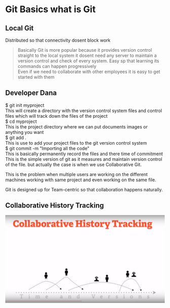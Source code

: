 # Git Basics what is Git 

## Local Git
Distributed so that connectivity dosent block work  
> Basically Git is more popular because it provides version control straight to the local system it dosent need any server to maintain a version control and check of every system.
Easy sp that learning its commands can happen progressively  
> Even if we need to collaborate with other employees it is easy to get started with them

## Developer Dana
$ git init myproject  
This will create a directory with the version control system files and control files which will track down the files of the project  
$ cd myproject  
This is the project directory where we can put documents images or anything you want  
$ git add .  
This is use to add your project files to the git version control system  
$ git commit -m "Importing all the code"  
This is basically permanently record the files and there time of commitment  
This is the simple version of git as it measures and maintain version control of the file. but actually the case is when we use Collaborative Git.  

This is the problem when multiple users are working on the different machines working with same project and even working on the same file.  

Git is designed up for Team-centric so that collaboration happens naturally.  

## Collaborative History Tracking
<img src="images/1.png">

